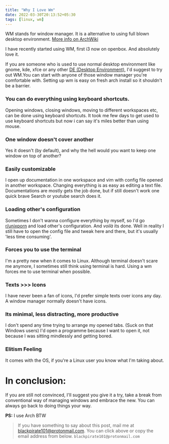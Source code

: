 ```yaml
---
title: "Why I Love Wm"
date: 2022-03-30T20:13:52+05:30
tags: [linux, wm]
---
```


WM stands for window manager. It is a alternative to using full blown desktop environment. [More info on ArchWiki](https://wiki.archlinux.org/title/window_manager)

I have recently started using WM, first i3 now on openbox. And absolutely love it. 

If you are someone who is used to use normal desktop environment like gnome, kde, xfce or any other [DE (Desktop Environment)](https://wiki.archlinux.org/title/desktop_environment), I'd suggest to try out WM.You can start with anyone of those window manager you're comfortable with. Setting up wm is easy on fresh arch install so it shouldn't be a barrier. 


### You can do everything using keyboard shortcuts.
Opening windows, closing windows, moving to different workspaces etc, can be done using keyboard shortcuts. It took me few days to get used to use keyboard shortcuts but now i can say it's miles better than using mouse. 

### One window doesn't cover another
Yes it doesn't (by default), and why the hell would you want to keep one window on top of another?

### Easily customizable
I open up documentation in one workspace and vim with config file opened in another workspace. Changing everything is as easy as editing a text file. Documentations are mostly gets the job done, but if still doesn't work one quick brave Search or youtube search does it. 

### Loading other's configuration
Sometimes I don't wanna configure everything by myself, so I'd go [r/unixporn](https://reddit.com/r/unixporn) and load other's configuration. And  _voilà_ its done. Well in reality I still have to open the config file and tweak here and there, but it's usually 'less time consuming'. 

### Forces you to use the terminal
I'm a pretty new when it comes to Linux. Although terminal doesn't scare me anymore, I sometimes still think using terminal is hard. Using a wm forces me to use terminal when possible. 

### Texts >>> Icons
I have never been a fan of icons, I'd prefer simple texts over icons any day. A window manager normally doesn't have icons. 

### Its minimal, less distracting, more productive
I don't spend any time trying to arrange my opened tabs. (Suck on that Windows users) I'd open a programme because I want to open it, not because I was sitting mindlessly and getting bored. 

### Elitism Feeling
It comes with the OS, if you're a Linux user you know what I'm taking about.


# In conclusion: 
If you are still not convinced, I'll suggest you give it a try, take a break from conventional way of managing windows and embrace the new. You can always go back to doing things your way. 

**PS:**  I use Arch BTW


> If you have something to say about this post, mail me at [blackpirate101@protonmail.com](mailto:blackpirate101@protonmail.com). You can click above or copy the email address from below. 
> `blackpirate101@protonmail.com`



